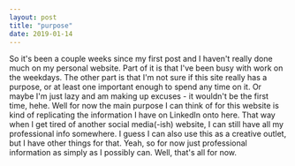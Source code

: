 ```yaml
---
layout: post
title: "purpose"
date: 2019-01-14
---
```


So it's been a couple weeks since my first post and I haven't really done much on my personal website. Part of it is that I've been busy with work on the weekdays. The other part is that I'm not sure if this site really has a purpose, or at least one important enough to spend any time on it. Or maybe I'm just lazy and am making up excuses - it wouldn't be the first time, hehe. Well for now the main purpose I can think of for this website is kind of replicating the information I have on LinkedIn onto here. That way when I get tired of another social media(-ish) website, I can still have all my professional info somewhere. I guess I can also use this as a creative outlet, but I have other things for that. Yeah, so for now just professional information as simply as I possibly can. Well, that's all for now.
